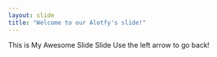 ```yaml
---
layout: slide
title: "Welcome to our Alotfy's slide!"
---
```


This is My Awesome Slide Slide
Use the left arrow to go back!
